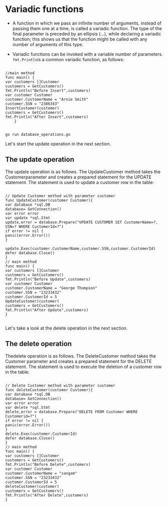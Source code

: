 # Variadic functions

- A function in which we pass an infinite number of arguments, instead of passing them one at a time, is called a variadic function. The type of the final parameter is preceded by an ellipsis (...), while declaring a variadic function; this shows us that the function might be called with any number of arguments of this type.

- Variadic functions can be invoked with a variable number of parameters. ` fmt.Println `is a common variadic function, as follows:

```

//main method
func main() {
var customers []Customer
customers = GetCustomers()
fmt.Println("Before Insert",customers)
var customer Customer
customer.CustomerName = "Arnie Smith"
customer.SSN = "2386343"
InsertCustomer(customer)
customers = GetCustomers()
fmt.Println("After Insert",customers)
    }
    
 ```
 ```
 go run database_operations.go
 ```
 
Let's start the update operation in the next section. 

## The update operation

The update operation is as follows. The UpdateCustomer method takes the Customerparameter and creates a prepared statement for the UPDATE statement.
The statement is used to update a customer row in the table:

```

// Update Customer method with parameter customer
func UpdateCustomer(customer Customer){
var database *sql.DB
database= GetConnection()
var error error
var update *sql.Stmt
update,error = database.Prepare("UPDATE CUSTOMER SET CustomerName=?, SSN=? WHERE CustomerId=?")
if error != nil {
panic(error.Error())
} 
      update.Exec(customer.CustomerName,customer.SSN,customer.CustomerId)
defer database.Close()
}
// main method
func main() {
var customers []Customer
customers = GetCustomers()
fmt.Println("Before Update",customers)
var customer Customer
customer.CustomerName = "George Thompson"
customer.SSN = "23233432"
customer.CustomerId = 5
UpdateCustomer(customer)
customers = GetCustomers()
fmt.Println("After Update",customers)
}


```

Let's take a look at the delete operation in the next section.

## The delete operation

Thedelete operation is as follows. The DeleteCustomer method takes the Customer parameter and creates a prepared statement for the DELETE statement. 
The statement is used to execute the deletion of a customer row in the table:

```

// Delete Customer method with parameter customer
func deleteCustomer(customer Customer){
var database *sql.DB
database= GetConnection()
var error error
var delete *sql.Stmt
delete,error = database.Prepare("DELETE FROM Customer WHERE Customerid=?")
if error != nil {
panic(error.Error())
}
delete.Exec(customer.CustomerId)
defer database.Close()
}
// main method
func main() {
var customers []Customer
customers = GetCustomers()
fmt.Println("Before Delete",customers)
var customer Customer
customer.CustomerName = "sangam"
customer.SSN = "23233432"
customer.CustomerId = 5
deleteCustomer(customer)
customers = GetCustomers()
fmt.Println("After Delete",customers)
}


```



